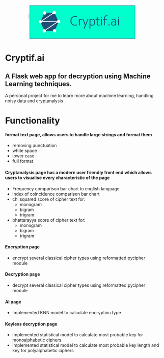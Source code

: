 <p align="center">
  <img src="src/static/Header.JPG" width="350" title="hover text">
</p>

# Cryptif.ai

## A Flask web app for decryption using Machine Learning techniques.

A personal project for me to learn more about machine learning, handling noisy data and cryptanalysis

# Functionality

#### format text page, allows users to handle large strings and format them

- removing punctuation
- white space
- lower case
- full format

#### Cryptanalysis page has a modern user friendly front end which allows users to visualise every characteristic of the page

- Frequency comparison bar chart to english language
- index of coincidence comparison bar chart
- chi squared score of cipher text for:
  - monogram
  - bigram
  - trigram
- bhattarayya score of cipher text for:
  - monogram
  - bigram
  - trigram

#### Encryption page

- encrypt several classical cipher types using reformatted pycipher module

#### Decryption page

- decrypt several classical cipher types using reformatted pycipher module

#### AI page

- Implemented KNN model to calculate encryption type

#### Keyless decryption page

- implemented statistical model to calculate most probable key for monoalphabetic ciphers
- implemented statistical model to calculate most probable key length and key for polyalphabetic ciphers
